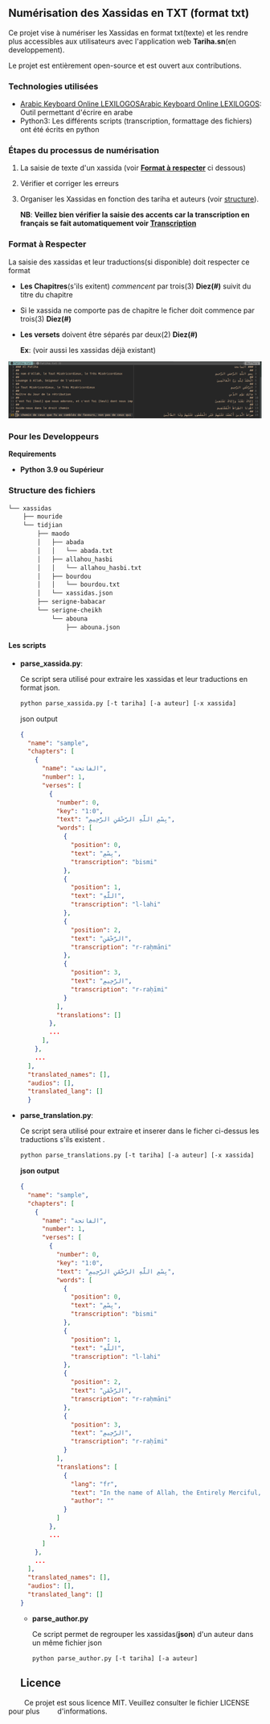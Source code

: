 ## Numérisation des Xassidas en TXT (format txt)

Ce projet vise à numériser les Xassidas en format txt(texte) et les rendre plus accessibles aux utilisateurs avec l'application web **Tariha.sn**(en developpement).

Le projet est entièrement open-source et est ouvert aux contributions.

### Technologies utilisées

- [Arabic Keyboard Online LEXILOGOS](https://www.lexilogos.com/keyboard/arabic.htm)[Arabic Keyboard Online LEXILOGOS](https://www.lexilogos.com/keyboard/arabic.htm): Outil permettant d'écrire en arabe
- Python3: Les différents scripts (transcription, formattage des fichiers) ont été écrits en python

### Étapes du processus de numérisation

1. La saisie de texte d'un xassida (voir <a href="#format">**Format à respecter**</a> ci dessous)
2. Vérifier et corriger les erreurs
3. Organiser les Xassidas en fonction des tariha et auteurs (voir <a href="#structure">structure</a>).
   
   **NB**: **Veillez bien vérifier la saisie des accents car la transcription en français se fait automatiquement voir [Transcription](https://github.com/Tariha/transcription)**



### <h3 id="format">Format à Respecter</h3>

La saisie des xassidas et leur traductions(si disponible) doit respecter ce format

- **Les Chapitres**(s'ils exitent) $commencent$ par trois(3) **Diez(#)** suivit du titre du chapitre

- Si le xassida ne comporte pas de chapitre le ficher doit commence par trois(3) **Diez(#)**

- **Les versets** doivent être séparés par deux(2) **Diez(#)**
  
  **Ex**: (voir aussi les xassidas déjà existant)

![example.png](example.png)

### Pour les Developpeurs

**Requirements**

- **Python 3.9 ou Supérieur**

#### <h3 id="structure">Structure des fichiers</h3>

```bash
└── xassidas
    ├── mouride
    └── tidjian
        ├── maodo
        │   ├── abada
        │   │   └── abada.txt
        │   ├── allahou_hasbi
        │   │   └── allahou_hasbi.txt
        │   ├── bourdou
        │   │   └── bourdou.txt
        │   └── xassidas.json
        ├── serigne-babacar
        └── serigne-cheikh
            └── abouna
                ├── abouna.json
```

#### Les scripts

+ **parse_xassida.py**:
  
    Ce script sera utilisé pour extraire les xassidas et leur traductions en
    format json.
  
  ```bash
  python parse_xassida.py [-t tariha] [-a auteur] [-x xassida]
  ```
  
    json output
  
  ```json
  {
    "name": "sample",
    "chapters": [
      {
        "name": "الفاتحة",
        "number": 1,
        "verses": [
          {
            "number": 0,
            "key": "1:0",
            "text": "بِسْمِ اللَّهِ الرَّحْمَٰنِ الرَّحِيمِ",
            "words": [
              {
                "position": 0,
                "text": "بِسْمِ",
                "transcription": "bismi"
              },
              {
                "position": 1,
                "text": "اللَّهِ",
                "transcription": "l-lahi"
              },
              {
                "position": 2,
                "text": "الرَّحْمَٰنِ",
                "transcription": "r-raḥmāni"
              },
              {
                "position": 3,
                "text": "الرَّحِيمِ",
                "transcription": "r-raḥīmi"
              }
            ],
            "translations": []
          },
          ...
        ],
      },
      ...
    ],
    "translated_names": [],
    "audios": [],
    "translated_lang": []
    }
  ```

+ **parse_translation.py**:
  
  Ce script sera utilisé pour extraire et inserer dans le ficher ci-dessus les traductions s'ils existent .
  
  ```bash
  python parse_translations.py [-t tariha] [-a auteur] [-x xassida]
  ```
  
  **json output**
  
  ```json
  {
    "name": "sample",
    "chapters": [
      {
        "name": "الفاتحة",
        "number": 1,
        "verses": [
          {
            "number": 0,
            "key": "1:0",
            "text": "بِسْمِ اللَّهِ الرَّحْمَٰنِ الرَّحِيمِ",
            "words": [
              {
                "position": 0,
                "text": "بِسْمِ",
                "transcription": "bismi"
              },
              {
                "position": 1,
                "text": "اللَّهِ",
                "transcription": "l-lahi"
              },
              {
                "position": 2,
                "text": "الرَّحْمَٰنِ",
                "transcription": "r-raḥmāni"
              },
              {
                "position": 3,
                "text": "الرَّحِيمِ",
                "transcription": "r-raḥīmi"
              }
            ],
            "translations": [
              {
                "lang": "fr",
                "text": "In the name of Allah, the Entirely Merciful, the Especially Merciful.",
                "author": ""
              }
            ]
          },
          ...
        ]
      },
      ...
    ],
    "translated_names": [],
    "audios": [],
    "translated_lang": []
  }
  ```
  
  - **parse_author.py**
    
    Ce script permet de regrouper les xassidas(**json**) d'un auteur dans un même fichier json
    
    ```shell
    python parse_author.py [-t tariha] [-a auteur]
    ```
  
  ## Licence

        Ce projet est sous licence MIT. Veuillez consulter le fichier LICENSE pour plus         d'informations.
